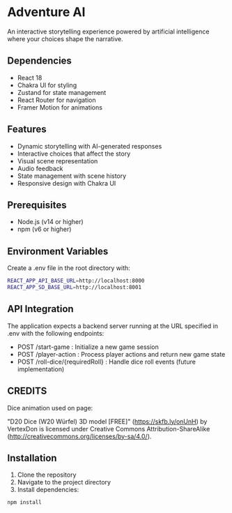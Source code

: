 # Adventure AI

An interactive storytelling experience powered by artificial intelligence where your choices shape the narrative.

## Dependencies

- React 18
- Chakra UI for styling
- Zustand for state management
- React Router for navigation
- Framer Motion for animations

## Features

- Dynamic storytelling with AI-generated responses
- Interactive choices that affect the story
- Visual scene representation
- Audio feedback
- State management with scene history
- Responsive design with Chakra UI

## Prerequisites

- Node.js (v14 or higher)
- npm (v6 or higher)

## Environment Variables

Create a .env file in the root directory with:

```bash
REACT_APP_API_BASE_URL=http://localhost:8000
REACT_APP_SD_BASE_URL=http://localhost:8001
```

## API Integration

The application expects a backend server running at the URL specified in .env with the following endpoints:

- POST /start-game : Initialize a new game session
- POST /player-action : Process player actions and return new game state
- POST /roll-dice/{requiredRoll} : Handle dice roll events (future implementation)

## CREDITS

Dice animation used on page:

"D20 Dice (W20 Würfel) 3D model [FREE]" (https://skfb.ly/onUnH) by VertexDon is licensed under Creative Commons Attribution-ShareAlike (http://creativecommons.org/licenses/by-sa/4.0/).

## Installation

1. Clone the repository
2. Navigate to the project directory
3. Install dependencies:

```bash
npm install
```

